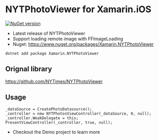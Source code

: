 # NYTPhotoViewer for Xamarin.iOS

[![NuGet version](https://badge.fury.io/nu/Xamarin.NYTPhotoViewer.svg)](https://badge.fury.io/nu/Xamarin.NYTPhotoViewer)

- Latest release of NYTPhotoViewer
- Support loading remote image with FFImageLoading
- Nuget: https://www.nuget.org/packages/Xamarin.NYTPhotoViewer

`dotnet add package Xamarin.NYTPhotoViewer`

## Orignal library
https://github.com/NYTimes/NYTPhotoViewer

## Usage
```
_dataSource = CreatePhotoDatasource();
_controller = new NYTPhotosViewController(_dataSource, 0, null);
_controller.WeakDelegate = this;
PresentViewController(_controller, true, null);
```

- Checkout the Demo project to learn more
